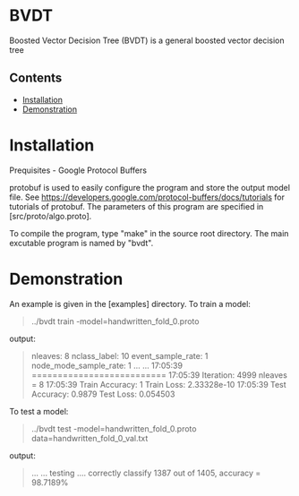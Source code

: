 # BVDT
Boosted Vector Decision Tree (BVDT) is a general boosted vector decision tree 

Contents
--------

* [Installation](#install)
* [Demonstration](#demo)

Installation
============
<a name="install"/>

Prequisites
     - Google Protocol Buffers

protobuf is used to easily configure the program and store the output model file. See https://developers.google.com/protocol-buffers/docs/tutorials for tutorials of protobuf. The parameters of this program are specified in [src/proto/algo.proto].

To compile the program, type "make" in the source root directory. The main excutable program is named by "bvdt".

Demonstration
============
<a name="demo"/>
An example is given in the [examples] directory.
To train a model:

> ../bvdt  train -model=handwritten_fold_0.proto

output:

> nleaves: 8
> nclass_label: 10
> event_sample_rate: 1
> node_mode_sample_rate: 1
> ... ...
> 17:05:39 ==========================
> 17:05:39 Iteration: 4999 nleaves = 8
> 17:05:39 Train Accuracy: 1	 Train Loss: 2.33328e-10
> 17:05:39 Test Accuracy: 0.9879	 Test Loss: 0.054503


To test a model:

> ../bvdt  test -model=handwritten_fold_0.proto data=handwritten_fold_0_val.txt

output:

> ... ...
> testing ....
> correctly classify 1387 out of 1405, accuracy = 98.7189%
